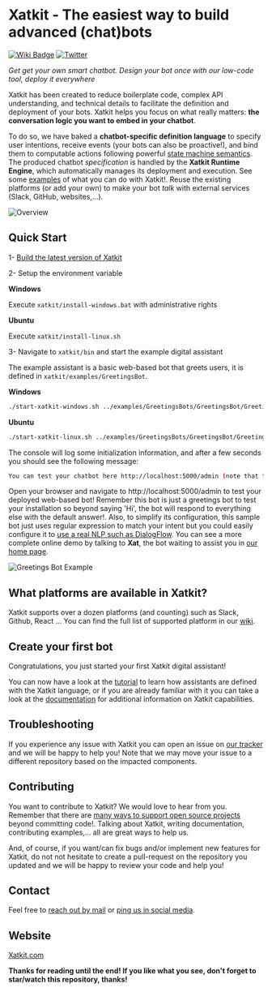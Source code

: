 Xatkit - The easiest way to build advanced (chat)bots
======

[![Wiki Badge](https://img.shields.io/badge/doc-wiki-blue)](https://github.com/xatkit-bot-platform/xatkit/wiki)
[![Twitter](https://img.shields.io/twitter/follow/xatkit?label=Follow&style=social)](https://twitter.com/xatkit)


*Get get your own smart chatbot. Design your bot once with our low-code tool, deploy it everywhere*

Xatkit has been created to reduce boilerplate code, complex API understanding, and technical details to facilitate the definition and deployment of your bots. Xatkit helps you focus on what really matters: **the conversation logic you want to embed in your chatbot**. 

To do so, we have baked a **chatbot-specific definition language** to specify user intentions, receive events (your bots can also be proactive!), and bind them to computable actions following powerful [state machine semantics](https://xatkit.com/chatbot-dsl-state-machines-xatkit-language/). The produced chatbot *specification* is handled by the **Xatkit Runtime Engine**, which automatically manages its deployment and execution. See some [examples](https://xatkit.com/chatbot-examples/) of what you can do with Xatkit!. Reuse the existing platforms (or add your own) to make your bot *talk* with external services (Slack, GitHub, websites,...).

![Overview](https://raw.githubusercontent.com/wiki/xatkit-bot-platform/xatkit/img/overview.png)

## Quick Start

1- [Build the latest version of Xatkit](https://github.com/xatkit-bot-platform/xatkit/wiki/Build-Xatkit)

2- Setup the environment variable

**Windows**

Execute `xatkit/install-windows.bat` with administrative rights

**Ubuntu**

Execute `xatkit/install-linux.sh`

3- Navigate to `xatkit/bin` and start the example digital assistant

The example assistant is a basic web-based bot that greets users, it is defined in `xatkit/examples/GreetingsBot`.

**Windows**

```bash
./start-xatkit-windows.sh ../examples/GreetingsBots/GreetingsBot/GreetingsBot.properties
```

**Ubuntu**

```bash
./start-xatkit-linux.sh ../examples/GreetingsBots/GreetingsBot/GreetingsBot.properties
```

The console will log some initialization information, and after a few seconds you should see the following message:

```bash
You can test your chatbot here http://localhost:5000/admin (note that the bots behavior can be slightly different on the test page than when it is deployed on a server)
```

Open your browser and navigate to http://localhost:5000/admin to test your deployed web-based bot! Remember this bot is just a greetings bot to test your installation so beyond saying 'Hi', the bot will respond to everything else with the default answer!. Also, to simplify its configuration, this sample bot just uses regular expression to match your intent but you could easily configure it to [use a real NLP such as DialogFlow](https://github.com/xatkit-bot-platform/xatkit/wiki/Integrating-DialogFlow). You can see a more complete online demo by talking to **Xat**, the bot waiting to assist you in [our home page](https://xatkit.com/). 

![Greetings Bot Example](https://raw.githubusercontent.com/wiki/xatkit-bot-platform/xatkit/img/greetings-bot-example.gif)

## What platforms are available in Xatkit?

Xatkit supports over a dozen platforms (and counting) such as Slack, Github, React ... You can find the full list of supported platform in our [wiki](https://github.com/xatkit-bot-platform/xatkit/wiki).


## Create your first bot

Congratulations, you just started your first Xatkit digital assistant!

You can now have a look at the [tutorial](https://github.com/xatkit-bot-platform/xatkit/wiki/Getting-Started) to learn how assistants are defined with the Xatkit language, or if you are already familiar with it you can take a look at the [documentation](https://github.com/xatkit-bot-platform/xatkit/wiki) for additional information on Xatkit capabilities.

## Troubleshooting

If you experience any issue with Xatkit you can open an issue on [our tracker](https://github.com/xatkit-bot-platform/xatkit/issues) and we will be happy to help you! Note that we may move your issue to a different repository based on the impacted components.

## Contributing

You want to contribute to Xatkit? We would love to hear from you. Remember that there are [many ways to support open source projects](https://livablesoftware.com/5-ways-to-thank-open-source-maintainers/) beyond committing code!. Talking about Xatkit, writing documentation, contributing examples,... all are great ways to help us.

And, of course, if you want/can fix bugs and/or implement new features for Xatkit, do not not hesitate to create a pull-request on the repository you updated and we will be happy to review your code and help you!

## Contact

Feel free to [reach out by mail](mailto:admin@xatkit.com) or [ping us in social media](https://twitter.com/xatkit). 

## Website

[Xatkit.com](https://xatkit.com/)

**Thanks for reading until the end! If you like what you see, don't forget to star/watch this repository, thanks!**
